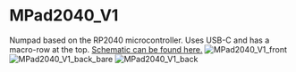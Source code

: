 # MPad2040_V1
Numpad based on the RP2040 microcontroller. Uses USB-C and has a macro-row at the top. [Schematic can be found here.](https://github.com/egillmilan/MPad2040_V1/files/10348091/MPad2040_V1.pdf)
![MPad2040_V1_front](https://user-images.githubusercontent.com/47427510/210666696-bc52a75f-f035-42c5-a8d3-e98232c42e7e.png)
![MPad2040_V1_back_bare](https://user-images.githubusercontent.com/47427510/210666693-47ac2824-2d8b-4eeb-87cc-2761582bbd36.png)
![MPad2040_V1_back](https://user-images.githubusercontent.com/47427510/210666691-ea63085a-0334-4852-9bbd-72c83cc44a0f.png)

